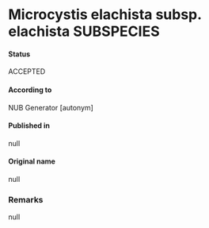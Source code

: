 # Microcystis elachista subsp. elachista SUBSPECIES

#### Status
ACCEPTED

#### According to
NUB Generator [autonym]

#### Published in
null

#### Original name
null

### Remarks
null